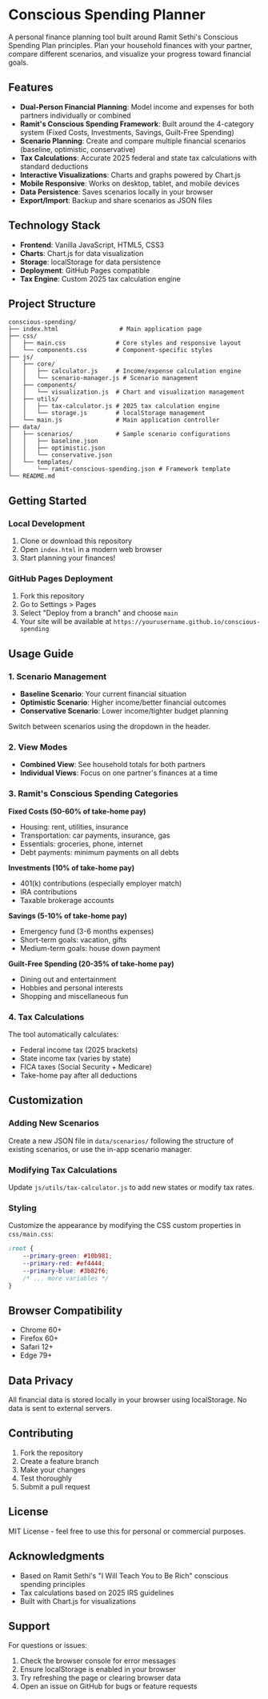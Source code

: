 # Conscious Spending Planner

A personal finance planning tool built around Ramit Sethi's Conscious Spending Plan principles. Plan your household finances with your partner, compare different scenarios, and visualize your progress toward financial goals.

## Features

- **Dual-Person Financial Planning**: Model income and expenses for both partners individually or combined
- **Ramit's Conscious Spending Framework**: Built around the 4-category system (Fixed Costs, Investments, Savings, Guilt-Free Spending)
- **Scenario Planning**: Create and compare multiple financial scenarios (baseline, optimistic, conservative)
- **Tax Calculations**: Accurate 2025 federal and state tax calculations with standard deductions
- **Interactive Visualizations**: Charts and graphs powered by Chart.js
- **Mobile Responsive**: Works on desktop, tablet, and mobile devices
- **Data Persistence**: Saves scenarios locally in your browser
- **Export/Import**: Backup and share scenarios as JSON files

## Technology Stack

- **Frontend**: Vanilla JavaScript, HTML5, CSS3
- **Charts**: Chart.js for data visualization
- **Storage**: localStorage for data persistence
- **Deployment**: GitHub Pages compatible
- **Tax Engine**: Custom 2025 tax calculation engine

## Project Structure

```
conscious-spending/
├── index.html                 # Main application page
├── css/
│   ├── main.css              # Core styles and responsive layout
│   └── components.css        # Component-specific styles
├── js/
│   ├── core/
│   │   ├── calculator.js     # Income/expense calculation engine
│   │   └── scenario-manager.js # Scenario management
│   ├── components/
│   │   └── visualization.js  # Chart and visualization management
│   ├── utils/
│   │   ├── tax-calculator.js # 2025 tax calculation engine
│   │   └── storage.js        # localStorage management
│   └── main.js               # Main application controller
├── data/
│   ├── scenarios/            # Sample scenario configurations
│   │   ├── baseline.json
│   │   ├── optimistic.json
│   │   └── conservative.json
│   └── templates/
│       └── ramit-conscious-spending.json # Framework template
└── README.md
```

## Getting Started

### Local Development

1. Clone or download this repository
2. Open `index.html` in a modern web browser
3. Start planning your finances!

### GitHub Pages Deployment

1. Fork this repository
2. Go to Settings > Pages
3. Select "Deploy from a branch" and choose `main`
4. Your site will be available at `https://yourusername.github.io/conscious-spending`

## Usage Guide

### 1. Scenario Management

- **Baseline Scenario**: Your current financial situation
- **Optimistic Scenario**: Higher income/better financial outcomes
- **Conservative Scenario**: Lower income/tighter budget planning

Switch between scenarios using the dropdown in the header.

### 2. View Modes

- **Combined View**: See household totals for both partners
- **Individual Views**: Focus on one partner's finances at a time

### 3. Ramit's Conscious Spending Categories

**Fixed Costs (50-60% of take-home pay)**
- Housing: rent, utilities, insurance
- Transportation: car payments, insurance, gas
- Essentials: groceries, phone, internet
- Debt payments: minimum payments on all debts

**Investments (10% of take-home pay)**
- 401(k) contributions (especially employer match)
- IRA contributions
- Taxable brokerage accounts

**Savings (5-10% of take-home pay)**
- Emergency fund (3-6 months expenses)
- Short-term goals: vacation, gifts
- Medium-term goals: house down payment

**Guilt-Free Spending (20-35% of take-home pay)**
- Dining out and entertainment
- Hobbies and personal interests
- Shopping and miscellaneous fun

### 4. Tax Calculations

The tool automatically calculates:
- Federal income tax (2025 brackets)
- State income tax (varies by state)
- FICA taxes (Social Security + Medicare)
- Take-home pay after all deductions

## Customization

### Adding New Scenarios

Create a new JSON file in `data/scenarios/` following the structure of existing scenarios, or use the in-app scenario manager.

### Modifying Tax Calculations

Update `js/utils/tax-calculator.js` to add new states or modify tax rates.

### Styling

Customize the appearance by modifying the CSS custom properties in `css/main.css`:

```css
:root {
    --primary-green: #10b981;
    --primary-red: #ef4444;
    --primary-blue: #3b82f6;
    /* ... more variables */
}
```

## Browser Compatibility

- Chrome 60+
- Firefox 60+
- Safari 12+
- Edge 79+

## Data Privacy

All financial data is stored locally in your browser using localStorage. No data is sent to external servers.

## Contributing

1. Fork the repository
2. Create a feature branch
3. Make your changes
4. Test thoroughly
5. Submit a pull request

## License

MIT License - feel free to use this for personal or commercial purposes.

## Acknowledgments

- Based on Ramit Sethi's "I Will Teach You to Be Rich" conscious spending principles
- Tax calculations based on 2025 IRS guidelines
- Built with Chart.js for visualizations

## Support

For questions or issues:
1. Check the browser console for error messages
2. Ensure localStorage is enabled in your browser
3. Try refreshing the page or clearing browser data
4. Open an issue on GitHub for bugs or feature requests